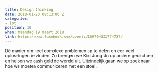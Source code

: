 ```yaml
---
title: Design thinking
date: 2018-01-23 09:13:00 Z
categories:
- iot
position: 10
when: Maandag 19 maart 2018
link: https://www.facebook.com/events/189704321774737/
---
```


Dé manier om heel complexe problemen op te delen en een veel oplossingen te vinden. Zo brengen we Kim Jung Un op andere gedachten en helpen we cash geld de wereld uit. Uiteindelijk gaan we op zoek naar hoe we moeten communiceren met een stoel.
